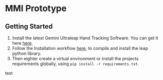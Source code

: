# MMI Prototype

## Getting Started

1. Install the latest Gemini Ultraleap Hand Tracking Software. You can get it here [here](https://developer.leapmotion.com/tracking-software-download).
2. Follow the Installation workflow [here](https://github.com/ultraleap/leapc-python-bindings/blob/main/README.md#missing-compiled-module), to compile and install the leap python library.
3. Then eighter create a virtual environment or install the projects requirements globally, using `pip install -r requirements.txt`.

test